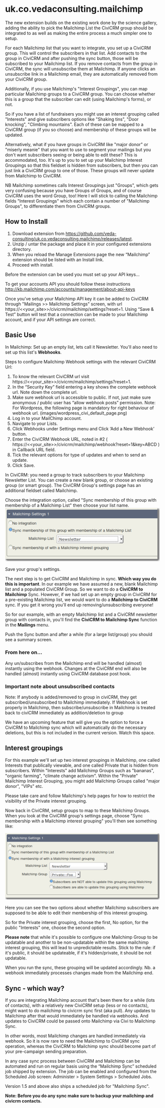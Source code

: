 uk.co.vedaconsulting.mailchimp
==============================

The new extension builds on the existing work done by the science gallery, adding the ability to pick the Mailchimp List the CiviCRM group should be integrated to as well as making the entire process a much simpler one to setup.

For each Mailchimp list that you want to integrate, you set up a CiviCRM group.
This will control the subscribers in that list. Add contacts to the group in
CiviCRM and after pushing the sync button, those will be subscribed to your Mailchimp
list. If you remove contacts from the group in CiviCRM, the sync will unsubscribe
them at Mailchimp. If anyone clicks an unsubscribe link in a Mailchimp email,
they are automatically removed from your CiviCRM group.

Additionally, if you use Mailchimp's "Interest Groupings", you can map particular
Mailchimp groups to a CiviCRM group. You can choose whether this is a group that the
subscriber can edit (using Mailchimp's forms), or not.

So if you have a list of fundraisers you might use an interest grouping called
"Interests" and give subscribers options like "Shaking tins", "Door knocking",
"Climbing mountains".  Each of these can be mapped to a CiviCRM group (if you
so choose) and membership of these groups will be updated.

Alternatively, what if you have groups in CiviCRM like "major donor" or
"miserly meanie" that you want to use to segment your mailings but you don't
want subscribers seeing or being able to edit these? This is accommodated, too.
It's up to you to set up your Mailchimp Interest Groupings so that this fieldset
is hidden from subscribers, but then you can just link a CiviCRM group to
one of those. These groups will never update from Mailchimp to CiviCRM.

NB Mailchimp sometimes calls Interest Groupings just "Groups", which gets
very confusing because you have Groups of Groups, and of course CiviCRM uses
the word Group, too! Here I will stick to calling the Mailchimp fields
"Interest Groupings" which each contain a number of "Mailchimp Groups", to
differentiate them from CiviCRM groups.

## How to Install

1. Download extension from https://github.com/veda-consulting/uk.co.vedaconsulting.mailchimp/releases/latest.
2. Unzip / untar the package and place it in your configured extensions directory.
3. When you reload the Manage Extensions page the new “Mailchimp” extension should be listed with an Install link.
4. Proceed with install.

Before the extension can be used you must set up your API keys...

To get your accounts API you should follow these instructions http://kb.mailchimp.com/accounts/management/about-api-keys

Once you’ve setup your Mailchimp API key it can be added to CiviCRM through "Mailings >> Mailchimp Settings" screen, with url https://<<your_site>>/civicrm/mailchimp/settings?reset=1. Using “Save & Test” button will test that a connection can be made to your Mailchimp account, and if your API settings are correct.

## Basic Use

In Mailchimp: Set up an empty list, lets call it Newsletter. You'll also need
to set up this list's **Webhooks**.

Steps to configure Mailchimp Webhook settings with the relevant CiviCRM Url:  
1. To know the relevant CiviCRM url visit https://<<your_site>>/civicrm/mailchimp/settings?reset=1.  
2. In the “Security Key” field entering a key shows the complete webhook url. Note down the complete url.  
3. Make sure webhook url is accessible to public. If not, just make sure anonymous / public user has “allow webhook posts” permission.
   Note: For Wordpress, the following page is mandatory for right behaviour of webhook url.
   (images/wordpress_civi_default_page.png)
4. Log in to your MailChimp account.  
5. Navigate to your Lists.  
6. Click Webhooks under Settings menu and Click ‘Add a New Webhook’ button.  
7. Enter the CiviCRM Webhook URL, noted in #2 ( https://<<your_site>>/civicrm/mailchimp/webhook?reset=1&key=ABCD ) in Callback URL field.  
8. Tick the relevant options for type of updates and when to send an update.  
9. Click Save.      

In CiviCRM: you need a group to track subscribers to your Mailchimp Newsletter
List. You can create a new blank group, or choose an existing group (or smart
group). The CiviCRM Group's settings page has an additional fieldset called
Mailchimp.

Choose the integration option, called "Sync membership of this group with membership of a Mailchimp List" then choose your list name.
![Screenshot of integration options](images/group-config-form-1.png)

Save your group's settings.

The next step is to get CiviCRM and Mailchimp in sync. **Which way you do this
is important**. In our example we have assumed a new, blank Mailchimp list and
a populated CiviCRM Group. So we want to do a **CiviCRM to Mailchimp** Sync.
However, if we had set up an empty group in CiviCRM for a pre-existing
Mailchimp list, we would want to do a **Mailchimp to CiviCRM** sync. If you get
it wrong you'll end up removing/unsubscribing everyone!

So for our example, with an empty Mailchimp list and a CiviCRM newsletter group
with contacts in, you'll find the **CiviCRM to Mailchimp Sync** function in the
**Mailings** menu.

Push the Sync button and after a while (for a large
list/group) you should see a summary screen.

### From here on...

Any un/subscribes from the Mailchimp end will be handled (almost) instantly
using the webhook. Changes at the CiviCRM end will also be handled (almost) instantly using CiviCRM database post hook.

### Important note about unsubscribed contacts

Note: If anybody is added/removed to group in civiCRM, they get subscribed/unsubscribed to Mailchimp immediately.
If Webhook is set properly in Mailchimp, then subscribe/unsubscribe in Mailchimp is treated back to civiCRM
immediately as addition/deletion to group


We have an upcoming feature that will give you the option to force
a CiviCRM to Mailchimp sync which will automatically do the necessary deletions,
but this is not included in the current version. Watch this space.

## Interest groupings

For this example we'll set up two interest groupings in Mailchimp, one called
Interests that publically viewable, and one called Private that is hidden from
subscribers. Within "Interests" add Mailchimp Groups such as "bananas",
"organic farming", "climate change activism". Within the "Private" Mailchimp
Interest Grouping, you might add Mailchimp Groups called "major donor", "VIPs"
etc.

Please take care and follow Mailchimp's help pages for how to restrict the
visibility of the Private interest grouping.

Now back in CiviCRM, setup groups to map to these Mailchimp Groups. When you
look at the CiviCRM group's settings page, choose "Sync membership with a
Mailchimp interest grouping" you'll then see something like:

![Screenshot of integration options](images/group-config-form-2.png)

Here you can see the two options about whether Mailchimp subscribers are supposed
to be able to edit their membership of this interest grouping.

So for the Private interest grouping, choose the first, No option, for the
public "Interests" one, choose the second option.

**Please note** that while it's possible to configure one Mailchimp Group to be
updatable and another to be non-updatable within the same mailchimp interest
grouping, this will lead to unpredictable results. Stick to the rule: if it's
public, it should be updateable, if it's hidden/private, it should be not
updatable.

When you run the sync, these grouping will be updated accordingly. Nb. a webhook
immediately processes changes made from the Mailchimp end.

## Sync - which way?

If you are integrating Mailchimp account that's been there for a while (lots of contacts), with a relatively new CiviCRM setup (less or no contacts), might want to do mailchimp to civicrm sync first (aka pull). Any updates to Mailchimp after that would immediately be handled via webhooks. And updates to CiviCRM could be passed onto Mailchimp via Civi to Mailchimp Sync.

In other words, most Mailchimp changes are handled immediately via webhook. So it is now rare to need the Mailchimp to CiviCRM sync operation, whereas the CiviCRM to Mailchimp sync should become part of your pre-campaign sending preparation.

In any case sync process between CiviCRM and Mailchimp can be automated and run on regular basis using the “Mailchimp Sync” scheduled job shipped by extension. The job can be enabled and configured from the Scheduled Job screen: Administer > System Settings > Scheduled Jobs. 

Version 1.5 and above also ships a scheduled job for "Mailchimp Sync".


**Note: Before you do any sync make sure to backup your mailchimp and civicrm contacts.**  
